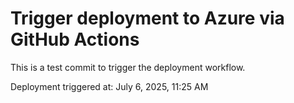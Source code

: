 # Trigger deployment to Azure via GitHub Actions
This is a test commit to trigger the deployment workflow.

Deployment triggered at: July 6, 2025, 11:25 AM
